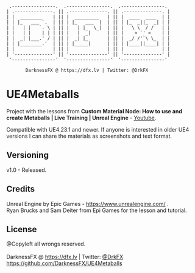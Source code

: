      .----------------.  .----------------.  .----------------. 
    | .--------------. || .--------------. || .--------------. |
    | |  ________    | || |  _________   | || |  ____  ____  | |
    | | |_   ___ `.  | || | |_   ___  |  | || | |_  _||_  _| | |
    | |   | |   `. \ | || |   | |_  \_|  | || |   \ \  / /   | |
    | |   | |    | | | || |   |  _|      | || |    > `' <    | |
    | |  _| |___.' / | || |  _| |_       | || |  _/ /'`\ \_  | |
    | | |________.'  | || | |_____|      | || | |____||____| | |
    | |              | || |              | || |              | |
    | '--------------' || '--------------' || '--------------' |
     '----------------'  '----------------'  '----------------' 

           DarknessFX @ https://dfx.lv | Twitter: @DrkFX

# UE4Metaballs

Project with the lessons from <b>Custom Material Node: How to use and create Metaballs | Live Training | Unreal Engine</b> - <a href="https://www.youtube.com/embed/HaUAfgrZjlU" target="_blank">Youtube</a>. 

Compatible with UE4.23.1 and newer. If anyone is interested in older UE4 versions I can share the materials as screenshots and text format.

## Versioning

v1.0 - Released.

## Credits

Unreal Engine by Epic Games - https://www.unrealengine.com/ .<br/>
Ryan Brucks and Sam Deiter from Epi Games for the lesson and tutorial.<br/>

## License

@Copyleft all wrongs reserved. <br/><br/>
DarknessFX @ <a href="https://dfx.lv" target="_blank">https://dfx.lv</a> | Twitter: <a href="https://twitter.com/DrkFX" target="_blank">@DrkFX</a> <br/>https://github.com/DarknessFX/UE4Metaballs
